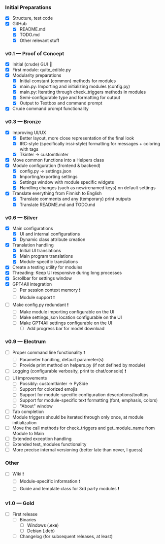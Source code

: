 ### Initial Preparations
- [x] Structure, test code
- [x] GitHub
    - [x] README.md
    - [x] TODO.md
    - [x] Other relevant stuff

### v0.1 — Proof of Concept
- [x] Initial (crude) GUI 🤢
- [x] First module: quite_edible.py
- [x] Modularity preparations
    - [x] Initial constant (common) methods for modules
    - [x] main.py: Importing and initializing modules (config.py)
    - [x] main.py: Iterating through check_triggers methods in modules
    - [x] Semi-configurable type and formatting for output   
    - [x] Output to Textbox and command prompt
- [x] Crude command prompt functionality

### v0.3 — Bronze
- [x] Improving UI/UX
    - [x] Better layout, more close representation of the final look  
    - [x] IRC-style (specifically irssi-style) formatting for messages + coloring with tags
    - [x] Tkinter -> customtkinter
- [x] Move common functions into a Helpers class
- [x] Module configuration (frontend & backend)
    - [x] config.py -> settings.json
    - [x] Importing/exporting settings
    - [x] Settings window with module specific widgets
    - [x] Handling changes (such as new/renamed keys) on default settings
- [x] Translate everything from Finnish to English
    - [x] Translate comments and any (temporary) print outputs
    - [x] Translate README.md and TODO.md

### v0.6 — Silver
- [x] Main configurations
    - [x] UI and internal configurations
    - [x] Dynamic class attribute creation
- [x] Translation handling
    - [x] Initial UI translations
    - [x] Main program translations
    - [x] Module-specific translations
- [x] Create a testing utility for modules
- [x] Threading: Keep UI responsive during long processes
- [x] Scrollbar for settings window
- [x] GPT4All integration
    - [ ] Per session context memory ❗
    - [ ] Module support ❗
- [ ] Make config.py redundant ❗
    - [ ] Make module importing configurable on the UI
    - [ ] Make settings.json location configurable on the UI
    - [ ] Make GPT4All settings configurable on the UI
        - [ ] Add progress bar for model download

### v0.9 — Electrum
- [ ] Proper command line functionality ❗
    - [ ] Parameter handling, default parameter(s)
    - [ ] Provide print method on helpers.py (if not defined by module)
- [ ] Logging (configurable verbosity, print to chat/console) ❗
- [ ] UI improvements
    - [ ] Possibly: customtkinter -> PySide
    - [ ] Support for colorized emojis
    - [ ] Support for module-specific configuration descriptions/tooltips
    - [ ] Support for module-specific text formatting (font, emphasis, colors)
    - [ ] "About" window
- [ ] Tab completion
- [ ] Module triggers should be iterated through only once, at module initialization
- [ ] Move the call methods for check_triggers and get_module_name from Module to Main
- [ ] Extended exception handling
- [ ] Extended test_modules functionality
- [ ] More precise internal versioning (better late than never, I guess)

### Other
- [ ] Wiki ❗
    - [ ] Module-specific information ❗
    - [ ] Guide and template class for 3rd party modules ❗

### v1.0 — Gold
- [ ] First release
    - [ ] Binaries
        - [ ] Windows (.exe)
        - [ ] Debian (.deb)
    - [ ] Changelog (for subsequent releases, at least)